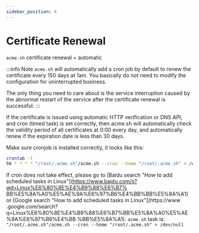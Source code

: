 ```yaml
---
sidebar_position: 4
---
```


# Certificate Renewal

`acme.sh` certificate renewal + automatic

:::info Note
`acme.sh` will automatically add a cron job by default to renew the certificate every 150 days at 1am. You basically do not need to modify the configuration for uninterrupted business.

The only thing you need to care about is the service interruption caused by the abnormal restart of the service after the certificate renewal is successful.
:::


If the certificate is issued using automatic HTTP verification or DNS API, and cron (timed task) is set correctly, then acme.sh will automatically check the validity period of all certificates at 0:00 every day, and automatically renew if the expiration date is less than 30 days.

Make sure cronjob is installed correctly, it looks like this:

```bash
crontab -l
56 * * * * "/root/.acme.sh"/acme.sh --cron --home "/root/.acme.sh" > /dev/null
````

If cron does not take effect, please go to [Baidu search "How to add scheduled tasks in Linux"](https://www.baidu.com/s?wd=Linux%E6%80%8E%E4%B9%88%E6%B7% BB%E5%8A%A0%E5%AE%9A%E6%97%B6%E4%BB%BB%E5%8A%A1) or [Google search "How to add scheduled tasks in Linux"](https://www .google.com/search?q=Linux%E6%80%8E%E4%B9%88%E6%B7%BB%E5%8A%A0%E5%AE%9A%E6%97%B6%E4%BB %BB%E5%8A%A1). `acme.sh` task is: `"/root/.acme.sh"/acme.sh --cron --home "/root/.acme.sh" > /dev/null`
